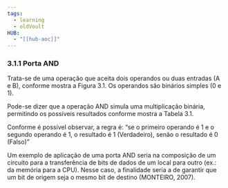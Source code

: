 ```yaml
---
tags:
  - learning
  - oldVoult
HUB:
  - "[[hub-aoc]]"
---
```

### 3.1.1 Porta AND

Trata-se de uma operação que aceita dois operandos ou duas entradas (A e B), conforme mostra a Figura 3.1. Os operandos são binários simples (0 e 1).



Pode-se dizer que a operação AND simula uma multiplicação binária, permitindo os possíveis resultados conforme mostra a Tabela 3.1.



Conforme é possível observar, a regra é: “se o primeiro operando é 1 e o segundo operando é 1, o resultado é 1 (Verdadeiro), senão o resultado é 0 (Falso)”

Um exemplo de aplicação de uma porta AND seria na composição de um circuito para a transferência de bits de dados de um local para outro (ex.: da memória para a CPU). Nesse caso, a finalidade seria a de garantir que um bit de origem seja o mesmo bit de destino (MONTEIRO, 2007).